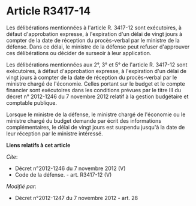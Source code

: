 # Article R3417-14

Les délibérations mentionnées à l'article R. 3417-12 sont exécutoires, à défaut d'approbation expresse, à l'expiration d'un
délai de vingt jours à compter de la date de réception du procès-verbal par le ministre de la défense. Dans ce délai, le
ministre de la défense peut refuser d'approuver ces délibérations ou décider de surseoir à leur application. 

Les délibérations mentionnées aux 2°, 3° et 5° de l'article R. 3417-12 sont exécutoires, à défaut d'approbation expresse, à
l'expiration d'un délai de vingt jours à compter de la date de réception du procès-verbal par le ministre chargé de
l'économie. Celles portant sur le budget et le compte financier sont exécutoires dans les conditions prévues par le titre III
du décret n° 2012-1246 du 7 novembre 2012 relatif à la gestion budgétaire et comptable publique. 

Lorsque le ministre de la défense, le ministre chargé de l'économie ou le ministre chargé du budget demande par écrit des
informations complémentaires, le délai de vingt jours est suspendu jusqu'à la date de leur réception par le ministre
intéressé.

**Liens relatifs à cet article**

_Cite_:

  - Décret n°2012-1246 du 7 novembre 2012 (V)
  - Code de la défense. - art. R3417-12 (V)

_Modifié par_:

  - Décret n°2012-1247 du 7 novembre 2012 - art. 28
